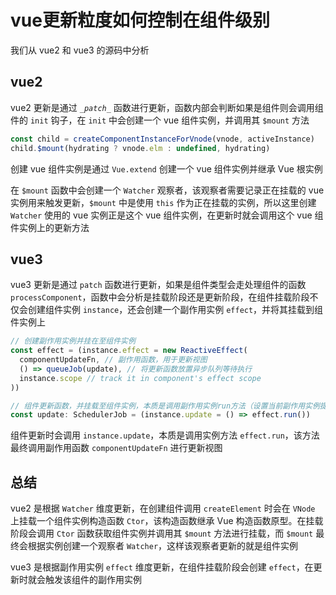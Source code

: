 # vue更新粒度如何控制在组件级别

我们从 vue2 和 vue3 的源码中分析

## vue2

vue2 更新是通过 <code>\__patch__</code> 函数进行更新，函数内部会判断如果是组件则会调用组件的 <code>init</code> 钩子，在 <code>init</code> 中会创建一个 vue  组件实例，并调用其 <code>$mount</code> 方法

```js
const child = createComponentInstanceForVnode(vnode, activeInstance)
child.$mount(hydrating ? vnode.elm : undefined, hydrating)
```

创建 vue  组件实例是通过 <code>Vue.extend</code> 创建一个 vue 组件实例并继承 Vue 根实例

在 <code>\$mount</code> 函数中会创建一个 <code>Watcher</code> 观察者，该观察者需要记录正在挂载的 vue 实例用来触发更新，<code>\$mount</code> 中是使用 <code>this</code> 作为正在挂载的实例，所以这里创建 <code>Watcher</code> 使用的 vue 实例正是这个 vue 组件实例，在更新时就会调用这个 vue 组件实例上的更新方法

## vue3

vue3 更新是通过 <code>patch</code> 函数进行更新，如果是组件类型会走处理组件的函数 <code>processComponent</code>，函数中会分析是挂载阶段还是更新阶段，在组件挂载阶段不仅会创建组件实例 <code>instance</code>，还会创建一个副作用实例 <code>effect</code>，并将其挂载到组件实例上

```ts
// 创建副作用实例并挂在至组件实例
const effect = (instance.effect = new ReactiveEffect(
  componentUpdateFn, // 副作用函数，用于更新视图
  () => queueJob(update), // 将更新函数放置异步队列等待执行
  instance.scope // track it in component's effect scope
))

// 组件更新函数，并挂载至组件实例，本质是调用副作用实例run方法（设置当前副作用实例提供给依赖收集，调用副作用函数）
const update: SchedulerJob = (instance.update = () => effect.run())
```

组件更新时会调用 <code>instance.update</code>，本质是调用实例方法 <code>effect.run</code>，该方法最终调用副作用函数 <code>componentUpdateFn</code> 进行更新视图

## 总结

vue2 是根据 <code>Watcher</code> 维度更新，在创建组件调用 <code>createElement</code> 时会在 <code>VNode</code> 上挂载一个组件实例构造函数 <code>Ctor</code>，该构造函数继承 Vue 构造函数原型。在挂载阶段会调用 <code>Ctor</code> 函数获取组件实例并调用其 <code>\$mount</code> 方法进行挂载，而 <code>$mount</code> 最终会根据实例创建一个观察者 <code>Watcher</code>，这样该观察者更新的就是组件实例

vue3 是根据副作用实例 <code>effect</code> 维度更新，在组件挂载阶段会创建 <code>effect</code>，在更新时就会触发该组件的副作用实例
